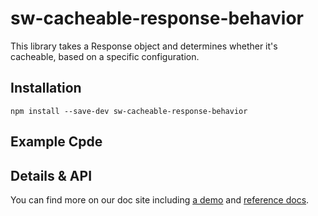 # sw-cacheable-response-behavior

This library takes a Response object and determines whether it&#x27;s cacheable, based on a specific configuration.

## Installation

`npm install --save-dev sw-cacheable-response-behavior`

## Example Cpde



## Details & API

You can find more on our doc site including
[a demo](https://googlechrome.github.io/sw-helpers/sw-cacheable-response-behavior/demo/) and
[reference docs](https://googlechrome.github.io/sw-helpers/sw-cacheable-response-behavior/).
